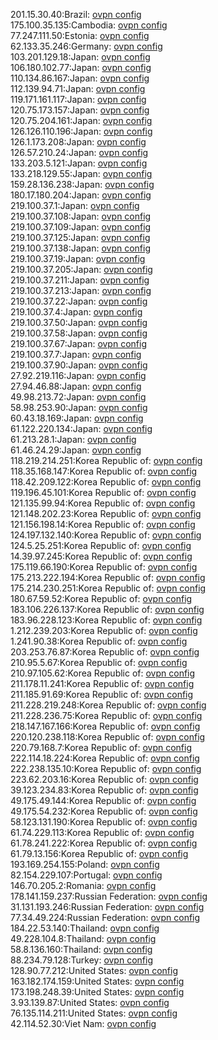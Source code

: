 201.15.30.40:Brazil: [ovpn config](vpn/201_15_30_40.ovpn)  
175.100.35.135:Cambodia: [ovpn config](vpn/175_100_35_135.ovpn)  
77.247.111.50:Estonia: [ovpn config](vpn/77_247_111_50.ovpn)  
62.133.35.246:Germany: [ovpn config](vpn/62_133_35_246.ovpn)  
103.201.129.18:Japan: [ovpn config](vpn/103_201_129_18.ovpn)  
106.180.102.77:Japan: [ovpn config](vpn/106_180_102_77.ovpn)  
110.134.86.167:Japan: [ovpn config](vpn/110_134_86_167.ovpn)  
112.139.94.71:Japan: [ovpn config](vpn/112_139_94_71.ovpn)  
119.171.161.117:Japan: [ovpn config](vpn/119_171_161_117.ovpn)  
120.75.173.157:Japan: [ovpn config](vpn/120_75_173_157.ovpn)  
120.75.204.161:Japan: [ovpn config](vpn/120_75_204_161.ovpn)  
126.126.110.196:Japan: [ovpn config](vpn/126_126_110_196.ovpn)  
126.1.173.208:Japan: [ovpn config](vpn/126_1_173_208.ovpn)  
126.57.210.24:Japan: [ovpn config](vpn/126_57_210_24.ovpn)  
133.203.5.121:Japan: [ovpn config](vpn/133_203_5_121.ovpn)  
133.218.129.55:Japan: [ovpn config](vpn/133_218_129_55.ovpn)  
159.28.136.238:Japan: [ovpn config](vpn/159_28_136_238.ovpn)  
180.17.180.204:Japan: [ovpn config](vpn/180_17_180_204.ovpn)  
219.100.37.1:Japan: [ovpn config](vpn/219_100_37_1.ovpn)  
219.100.37.108:Japan: [ovpn config](vpn/219_100_37_108.ovpn)  
219.100.37.109:Japan: [ovpn config](vpn/219_100_37_109.ovpn)  
219.100.37.125:Japan: [ovpn config](vpn/219_100_37_125.ovpn)  
219.100.37.138:Japan: [ovpn config](vpn/219_100_37_138.ovpn)  
219.100.37.19:Japan: [ovpn config](vpn/219_100_37_19.ovpn)  
219.100.37.205:Japan: [ovpn config](vpn/219_100_37_205.ovpn)  
219.100.37.211:Japan: [ovpn config](vpn/219_100_37_211.ovpn)  
219.100.37.213:Japan: [ovpn config](vpn/219_100_37_213.ovpn)  
219.100.37.22:Japan: [ovpn config](vpn/219_100_37_22.ovpn)  
219.100.37.4:Japan: [ovpn config](vpn/219_100_37_4.ovpn)  
219.100.37.50:Japan: [ovpn config](vpn/219_100_37_50.ovpn)  
219.100.37.58:Japan: [ovpn config](vpn/219_100_37_58.ovpn)  
219.100.37.67:Japan: [ovpn config](vpn/219_100_37_67.ovpn)  
219.100.37.7:Japan: [ovpn config](vpn/219_100_37_7.ovpn)  
219.100.37.90:Japan: [ovpn config](vpn/219_100_37_90.ovpn)  
27.92.219.116:Japan: [ovpn config](vpn/27_92_219_116.ovpn)  
27.94.46.88:Japan: [ovpn config](vpn/27_94_46_88.ovpn)  
49.98.213.72:Japan: [ovpn config](vpn/49_98_213_72.ovpn)  
58.98.253.90:Japan: [ovpn config](vpn/58_98_253_90.ovpn)  
60.43.18.169:Japan: [ovpn config](vpn/60_43_18_169.ovpn)  
61.122.220.134:Japan: [ovpn config](vpn/61_122_220_134.ovpn)  
61.213.28.1:Japan: [ovpn config](vpn/61_213_28_1.ovpn)  
61.46.24.29:Japan: [ovpn config](vpn/61_46_24_29.ovpn)  
118.219.214.251:Korea Republic of: [ovpn config](vpn/118_219_214_251.ovpn)  
118.35.168.147:Korea Republic of: [ovpn config](vpn/118_35_168_147.ovpn)  
118.42.209.122:Korea Republic of: [ovpn config](vpn/118_42_209_122.ovpn)  
119.196.45.101:Korea Republic of: [ovpn config](vpn/119_196_45_101.ovpn)  
121.135.99.94:Korea Republic of: [ovpn config](vpn/121_135_99_94.ovpn)  
121.148.202.23:Korea Republic of: [ovpn config](vpn/121_148_202_23.ovpn)  
121.156.198.14:Korea Republic of: [ovpn config](vpn/121_156_198_14.ovpn)  
124.197.132.140:Korea Republic of: [ovpn config](vpn/124_197_132_140.ovpn)  
124.5.25.251:Korea Republic of: [ovpn config](vpn/124_5_25_251.ovpn)  
14.39.97.245:Korea Republic of: [ovpn config](vpn/14_39_97_245.ovpn)  
175.119.66.190:Korea Republic of: [ovpn config](vpn/175_119_66_190.ovpn)  
175.213.222.194:Korea Republic of: [ovpn config](vpn/175_213_222_194.ovpn)  
175.214.230.251:Korea Republic of: [ovpn config](vpn/175_214_230_251.ovpn)  
180.67.59.52:Korea Republic of: [ovpn config](vpn/180_67_59_52.ovpn)  
183.106.226.137:Korea Republic of: [ovpn config](vpn/183_106_226_137.ovpn)  
183.96.228.123:Korea Republic of: [ovpn config](vpn/183_96_228_123.ovpn)  
1.212.239.203:Korea Republic of: [ovpn config](vpn/1_212_239_203.ovpn)  
1.241.90.38:Korea Republic of: [ovpn config](vpn/1_241_90_38.ovpn)  
203.253.76.87:Korea Republic of: [ovpn config](vpn/203_253_76_87.ovpn)  
210.95.5.67:Korea Republic of: [ovpn config](vpn/210_95_5_67.ovpn)  
210.97.105.62:Korea Republic of: [ovpn config](vpn/210_97_105_62.ovpn)  
211.178.11.241:Korea Republic of: [ovpn config](vpn/211_178_11_241.ovpn)  
211.185.91.69:Korea Republic of: [ovpn config](vpn/211_185_91_69.ovpn)  
211.228.219.248:Korea Republic of: [ovpn config](vpn/211_228_219_248.ovpn)  
211.228.236.75:Korea Republic of: [ovpn config](vpn/211_228_236_75.ovpn)  
218.147.167.166:Korea Republic of: [ovpn config](vpn/218_147_167_166.ovpn)  
220.120.238.118:Korea Republic of: [ovpn config](vpn/220_120_238_118.ovpn)  
220.79.168.7:Korea Republic of: [ovpn config](vpn/220_79_168_7.ovpn)  
222.114.18.224:Korea Republic of: [ovpn config](vpn/222_114_18_224.ovpn)  
222.238.135.10:Korea Republic of: [ovpn config](vpn/222_238_135_10.ovpn)  
223.62.203.16:Korea Republic of: [ovpn config](vpn/223_62_203_16.ovpn)  
39.123.234.83:Korea Republic of: [ovpn config](vpn/39_123_234_83.ovpn)  
49.175.49.144:Korea Republic of: [ovpn config](vpn/49_175_49_144.ovpn)  
49.175.54.232:Korea Republic of: [ovpn config](vpn/49_175_54_232.ovpn)  
58.123.131.190:Korea Republic of: [ovpn config](vpn/58_123_131_190.ovpn)  
61.74.229.113:Korea Republic of: [ovpn config](vpn/61_74_229_113.ovpn)  
61.78.241.222:Korea Republic of: [ovpn config](vpn/61_78_241_222.ovpn)  
61.79.13.156:Korea Republic of: [ovpn config](vpn/61_79_13_156.ovpn)  
193.169.254.155:Poland: [ovpn config](vpn/193_169_254_155.ovpn)  
82.154.229.107:Portugal: [ovpn config](vpn/82_154_229_107.ovpn)  
146.70.205.2:Romania: [ovpn config](vpn/146_70_205_2.ovpn)  
178.141.159.237:Russian Federation: [ovpn config](vpn/178_141_159_237.ovpn)  
31.131.193.246:Russian Federation: [ovpn config](vpn/31_131_193_246.ovpn)  
77.34.49.224:Russian Federation: [ovpn config](vpn/77_34_49_224.ovpn)  
184.22.53.140:Thailand: [ovpn config](vpn/184_22_53_140.ovpn)  
49.228.104.8:Thailand: [ovpn config](vpn/49_228_104_8.ovpn)  
58.8.136.160:Thailand: [ovpn config](vpn/58_8_136_160.ovpn)  
88.234.79.128:Turkey: [ovpn config](vpn/88_234_79_128.ovpn)  
128.90.77.212:United States: [ovpn config](vpn/128_90_77_212.ovpn)  
163.182.174.159:United States: [ovpn config](vpn/163_182_174_159.ovpn)  
173.198.248.39:United States: [ovpn config](vpn/173_198_248_39.ovpn)  
3.93.139.87:United States: [ovpn config](vpn/3_93_139_87.ovpn)  
76.135.114.211:United States: [ovpn config](vpn/76_135_114_211.ovpn)  
42.114.52.30:Viet Nam: [ovpn config](vpn/42_114_52_30.ovpn)  
